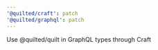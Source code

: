 ```yaml
---
'@quilted/craft': patch
'@quilted/graphql': patch
---
```


Use @quilted/quilt in GraphQL types through Craft
